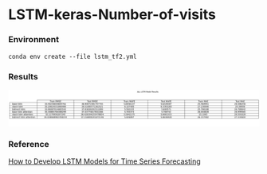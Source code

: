 # LSTM-keras-Number-of-visits

<h3>Environment</h3>

```
conda env create --file lstm_tf2.yml
```

<h3>Results</h3>

<img src="https://github.com/IlikeBB/CG-Project/blob/main/CG-LSTM-keras-Number-of-visits/Results/Performance%20Table.jpg">
<br>
<h3>Reference</h3>
<a href='https://machinelearningmastery.com/how-to-develop-lstm-models-for-time-series-forecasting/'>How to Develop LSTM Models for Time Series Forecasting</a>


